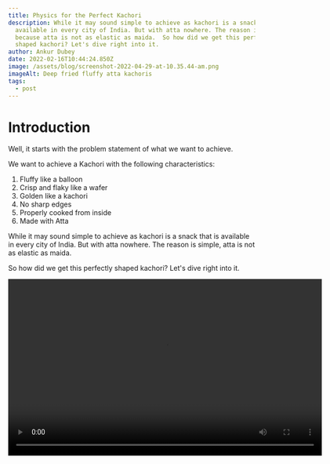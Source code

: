 ```yaml
---
title: Physics for the Perfect Kachori
description: While it may sound simple to achieve as kachori is a snack which is
  available in every city of India. But with atta nowhere. The reason is simple
  because atta is not as elastic as maida.  So how did we get this perfectly
  shaped kachori? Let's dive right into it.
author: Ankur Dubey
date: 2022-02-16T10:44:24.850Z
image: /assets/blog/screenshot-2022-04-29-at-10.35.44-am.png
imageAlt: Deep fried fluffy atta kachoris
tags:
  - post
---
```

<div>

# Introduction

Well, it starts with the problem statement of what we want to achieve. 

We want to achieve a Kachori with the following characteristics:

1. Fluffy like a balloon
2. Crisp and flaky like a wafer
3. Golden like a kachori
4. No sharp edges
5. Properly cooked from inside
6. Made with Atta

While it may sound simple to achieve as kachori is a snack that is available in every city of India. But with atta nowhere. The reason is simple, atta is not as elastic as maida.

So how did we get this perfectly shaped kachori? Let's dive right into it.

</div>

<video width="640" height="360" controls>
  <source src="https://oldschoolfoods.in/assets/blog/How-to-make-atta-kachori-lr.mp4" type="video/mp4">
 
  Your browser does not support the video tag.
</video>

<div>

# Understanding

Why are we publishing this study is because when we started, we had a hard time figuring out the right shape and texture of kachoris with ‘zero maida’ and we hardly found any educational material around what goes behind fluffing a kachori up.

Whenever there is someone again searching for this kind of information we don’t want them to feel helpless like we did.

So, let's start by understanding how this piece of dough with flavourful filling inside it becomes fluffy.

It's the same reason why a balloon becomes inflated. Air trapped inside it.

But, are we inducing air into the kachori as we do in balloons? No ! Then how does it take that shape? It's because of the steam that is generated inside the kachori because of the moisture present in the dough.

Some people would suggest using baking soda/powder for this but it won't do the same job. It will make the layer of the dough puffed up but not necessarily the kachori as a whole.

</div>

<div>

# Process of making Kachori

1. First, we take a ball of masala and wrap it inside a ball of dough
2. The kachori ball is pressed from top and bottom neatly to make a flattened kachori
3. The flattened kachori is simmered in hot ghee
4. The hot ghee starts moving inside the vessels of kachori dough
5. The moisture in the kachori starts escaping which is seen in the form of bubbles appearing on the surface
6. The moisture in the inner layers of the dough starts evaporating into steam and tries to escape
7. Having no place to escape steam pushes the kachori out and starts inflating it
8. The cooking process continues and the inflated kachori hardens and browns itself

</div>

<div>

# Constraints

1. It is evident that steam helps inflate the kachori but more moisture does not mean better kachori. 
2. 1. A more moist dough becomes difficult to hold shape when wrapping masala and flattening it.
   2. It might also create air pockets allowing the steam to escape while it is getting cooked and hence resulting in a flat kachori.
   3. The moisture content in the dough should be sufficient to generate enough steam and enable a good wrapping.
3. More Masala might not result in better kachori
4. 1. Masala size larger than desired can result in creating a break in the dough again allowing steam to escape and unnecessarily flooding ghee inside the kachori.
   2. Larger sized masala might also stick with itself and the dough, not allowing the kachori to inflate because of the stickiness.
5. More heat resulting in more steam will not result in a better kachori
6. 1. The function of heat is to generate steam and cooking kachori.
   2. Too much heat will result in faster inflation of kachori but it will also brown it faster resulting in kachori that is cooked from the outside but not inside.
   3. It might also lead to unnecessary heating of ghee resulting in degradation of ghee.
7. Wet Masala (more moisture) will not result in a better kachori
8. 1. Wet masala is difficult to wrap, resulting in breaks in the dough again allowing steam to escape and ghee flooding inside of the kachori.
   2. Wet Masala will also make the inner layer of the kachori moist resulting in a kachori lacking crispiness.
9. Improper sealing of the masala inside dough will result in poor kachori
10. 1. Sealing if not done evenly will probably result thicker layers on one side which could also be left uncooked.
    2. Improper sealing might result breaks in dough again allowing steam to escape and ghee flooding inside of the kachori.
    3. Uneven sealing might leave a non-uniform texture on the kachori.
11. If the edges are sharp, so will the kachori be, after it has risen.

</div>

<div>

# Conclusion

Now that we have an idea of how kachori becomes a good kachori, we can talk about the necessary physics and mathematics that goes to make a well-shaped kachori

Masala inside kachori should break itself into two parts one for the top layer and one for the bottom layer

Steam generated at the bottom layer will help the upper layer inflate and when flipped vice versa. So, when simmering, the heavier side (if any, ideally no) should be at the bottom first.

This is because the heavier side when flipped, supports additional rise to the lighter side as it has  enough moisture present in it.

Ghee when poured on top generates steam on the top surface which is not exposed to the heated ghee. This results in inflation.

</div>

<div>

# Mini Kachoris

Let us come to crafting a mini kachori. Before we start with the physics behind it, setting the foundation is important - what works against crafting a kachori, something that won't let a kachori inflate is something that works like a charm in the making of a mini kachori. We’ll come back to it.

We thought mini kachori would be easy since all we have to do is wrap dough around masala, seal, and deep-fry. 

A saucy filling contains more moisture and is more challenging to make with kachori since it requires few physical actions, such as filling, sealing, and flattening, but with mini kachori, it's just filling and sealing. 

We have not been able to master saucy filling inside a kachori. This is because the filling leaks out from the dough while flattening, but with mini kachoris, we saw an opportunity to try.

We still can't keep the moisture content too high (even with mini kachori) because wrapping dough around filling becomes a challenge.

For a kachori to inflate and reach its desired shape, air needs to be trapped within the kachori. With the mini kachori, we had no idea what would happen, but the mini kachori with saucy filling exploded when frying. Imagine steam coming out of a pressure cooker.

Since the desired shape is not inflated, the trapped steam must escape. 

Now that we know the steam inside the mini kachoris needs an escape route, we found a simple hack. The only thing we need to do is puncture small holes in the mini kachoris before they are placed in hot ghee. We used a toothpick to do this. The holes act as vents and prevent enough steam from building up to cause them to burst. Since the holes are small and steam is constantly escaping, hot ghee has little chance of entering.

![]()

In light of the above explanation, we will return to the strong connection we made earlier, "Something that won't let a kachori inflate is something that works like a charm in the making of a mini kachori".

Creating holes in the kachori before frying will prevent it from inflating but the same method saved mini kachori from bursting.

</div>

<div>

# Conclusion

Here we conclude the physics that helped us create right-shaped kachoris with new flavors. If you liked our approach, please give us a thumbs up at

[contact@oldschoolfoods.in](mailto:contact@oldschoolfoods.in)